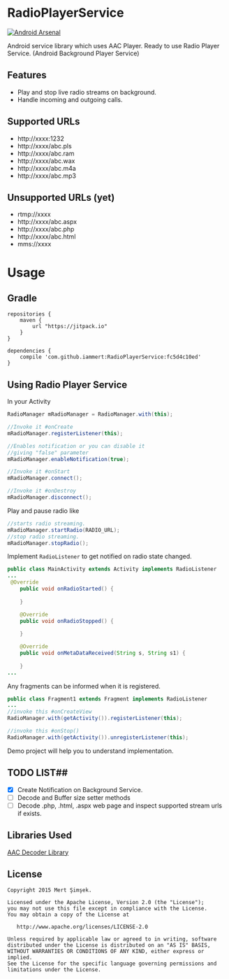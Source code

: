 # RadioPlayerService
[![Android Arsenal](https://img.shields.io/badge/Android%20Arsenal-RadioPlayerService-green.svg?style=flat)](http://android-arsenal.com/details/1/2168)

Android service library which uses AAC Player. Ready to use Radio Player Service. (Android Background Player Service)

## Features ##
- Play and stop live radio streams on background.
- Handle incoming and outgoing calls.

## Supported URLs

- http://xxxx:1232
- http://xxxx/abc.pls
- http://xxxx/abc.ram
- http://xxxx/abc.wax
- http://xxxx/abc.m4a
- http://xxxx/abc.mp3

## Unsupported URLs (yet)

- rtmp://xxxx
- http://xxxx/abc.aspx
- http://xxxx/abc.php
- http://xxxx/abc.html
- mms://xxxx


# Usage #

## Gradle ##
```
repositories {
    maven {
        url "https://jitpack.io"
    }
}
```

```
dependencies {
    compile 'com.github.iammert:RadioPlayerService:fc5d4c10ed'
}
```

## Using Radio Player Service ##

In your Activity

```java
RadioManager mRadioManager = RadioManager.with(this);
```
```java
//Invoke it #onCreate
mRadioManager.registerListener(this);
```
```java
//Enables notification or you can disable it 
//giving "false" parameter
mRadioManager.enableNotification(true);
```
```java
//Invoke it #onStart
mRadioManager.connect();
```
```java
//Invoke it #onDestroy
mRadioManager.disconnect();
```

Play and pause radio like 
```java
//starts radio streaming.
mRadioManager.startRadio(RADIO_URL);
//stop radio streaming.
mRadioManager.stopRadio();
```
Implement `RadioListener` to get notified on radio state changed.
```java
public class MainActivity extends Activity implements RadioListener
...
 @Override
    public void onRadioStarted() {
        
    }

    @Override
    public void onRadioStopped() {
        
    }

    @Override
    public void onMetaDataReceived(String s, String s1) {
        
    }
...
```
Any fragments can be informed when it is registered.

```java
public class Fragment1 extends Fragment implements RadioListener
...
//invoke this #onCreateView
RadioManager.with(getActivity()).registerListener(this);

//invoke this #onStop()
RadioManager.with(getActivity()).unregisterListener(this);

```


Demo project will help you to understand implementation.

## TODO LIST##

* [x] Create Notification on Background Service.
* [ ] Decode and Buffer size setter methods
* [ ] Decode .php, .html, .aspx web page and inspect supported stream urls if exists.

## Libraries Used ##

[AAC Decoder Library](https://github.com/vbartacek/aacdecoder-android)


License
--------


    Copyright 2015 Mert Şimşek.

    Licensed under the Apache License, Version 2.0 (the "License");
    you may not use this file except in compliance with the License.
    You may obtain a copy of the License at

       http://www.apache.org/licenses/LICENSE-2.0

    Unless required by applicable law or agreed to in writing, software
    distributed under the License is distributed on an "AS IS" BASIS,
    WITHOUT WARRANTIES OR CONDITIONS OF ANY KIND, either express or implied.
    See the License for the specific language governing permissions and
    limitations under the License.




